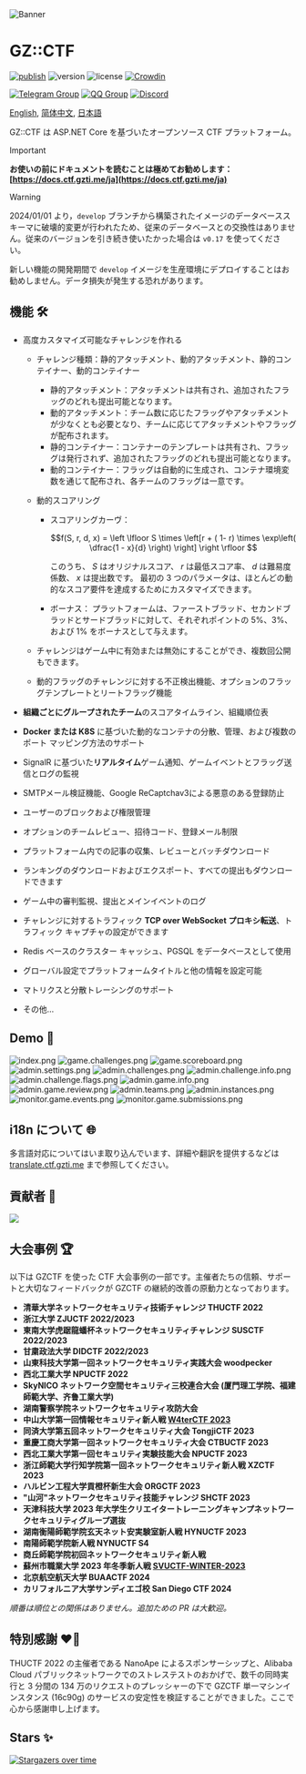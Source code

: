 <picture>
  <source media="(prefers-color-scheme: dark)" srcset="assets/banner.dark.svg">
  <img alt="Banner" src="assets/banner.light.svg">
</picture>

# GZ::CTF

[![publish](https://github.com/GZTimeWalker/GZCTF/actions/workflows/ci.yml/badge.svg)](https://github.com/GZTimeWalker/GZCTF/actions/workflows/ci.yml)
![version](https://img.shields.io/github/v/release/GZTimeWalker/GZCTF?include_prereleases&label=version)
![license](https://img.shields.io/github/license/GZTimeWalker/GZCTF?color=FF5531)
[![Crowdin](https://badges.crowdin.net/gzctf/localized.svg)](https://crowdin.com/project/gzctf)

[![Telegram Group](https://img.shields.io/endpoint?color=blue&url=https%3A%2F%2Ftg.sumanjay.workers.dev%2Fgzctf)](https://telegram.dog/gzctf)
[![QQ Group](https://img.shields.io/badge/QQ%20Group-903244818-blue)](https://jq.qq.com/?_wv=1027&k=muSqhF9x)
[![Discord](https://img.shields.io/discord/1239476909033656320?label=Discord)](https://discord.gg/dV9A6ZjVhC)

[English](./README.md), [简体中文](./README.zh.md), [日本語](./README.ja.md)

GZ::CTF は ASP.NET Core を基づいたオープンソース CTF プラットフォーム。

> [!IMPORTANT]
> **お使いの前にドキュメントを読むことは極めてお勧めします：[https://docs.ctf.gzti.me/ja](https://docs.ctf.gzti.me/ja)**

> [!WARNING]
> 2024/01/01 より，`develop` ブランチから構築されたイメージのデータベーススキーマに破壊的変更が行われたため、従来のデータベースとの交換性はありません。従来のバージョンを引き続き使いたかった場合は `v0.17` を使ってください。
>
> 新しい機能の開発期間で `develop` イメージを生産環境にデプロイすることはお勧めしません。データ損失が発生する恐れがあります。

## 機能 🛠️

- 高度カスタマイズ可能なチャレンジを作れる

  - チャレンジ種類：静的アタッチメント、動的アタッチメント、静的コンテイナー、動的コンテイナー
    - 静的アタッチメント：アタッチメントは共有され、追加されたフラッグのどれも提出可能となります。
    - 動的アタッチメント：チーム数に応じたフラッグやアタッチメントが少なくとも必要となり、チームに応じてアタッチメントやフラッグが配布されます。
    - 静的コンテイナー：コンテナーのテンプレートは共有され、フラッグは発行されず、追加されたフラッグのどれも提出可能となります。
    - 動的コンテイナー：フラッグは自動的に生成され、コンテナ環境変数を通じて配布され、各チームのフラッグは一意です。

  - 動的スコアリング

    - スコアリングカーヴ：

      $$f(S, r, d, x) = \left \lfloor S \times \left[r  + ( 1- r) \times \exp\left( \dfrac{1 - x}{d} \right) \right] \right \rfloor $$

      このうち、 $S$ はオリジナルスコア、 $r$ は最低スコア率、 $d$ は難易度係数、 $x$ は提出数です。 最初の 3 つのパラメータは、ほとんどの動的なスコア要件を達成するためにカスタマイズできます。

    - ボーナス：
      プラットフォームは、ファーストブラッド、セカンドブラッドとサードブラッドに対して、それぞれポイントの 5%、3%、および 1% をボーナスとして与えます。

  - チャレンジはゲーム中に有効または無効にすることができ、複数回公開もできます。
  - 動的フラッグのチャレンジに対する不正検出機能、オプションのフラッグテンプレートとリートフラッグ機能

- **組織ごとにグループされたチーム**のスコアタイムライン、組織順位表
- **Docker または K8S** に基づいた動的なコンテナの分散、管理、および複数のポート マッピング方法のサポート
- SignalR に基づいた**リアルタイム**ゲーム通知、ゲームイベントとフラッグ送信とログの監視
- SMTPメール検証機能、Google ReCaptchav3による悪意のある登録防止
- ユーザーのブロックおよび権限管理
- オプションのチームレビュー、招待コード、登録メール制限
- プラットフォーム内での記事の収集、レビューとバッチダウンロード
- ランキングのダウンロードおよびエクスポート、すべての提出もダウンロードできます
- ゲーム中の審判監視、提出とメインイベントのログ
- チャレンジに対するトラフィック **TCP over WebSocket プロキシ転送**、トラフィック キャプチャの設定ができます
- Redis ベースのクラスター キャッシュ、PGSQL をデータベースとして使用
- グローバル設定でプラットフォームタイトルと他の情報を設定可能
- マトリクスと分散トレーシングのサポート
- その他...

## Demo 🗿

![index.png](docs/public/images/index.png)
![game.challenges.png](docs/public/images/game.challenges.png)
![game.scoreboard.png](docs/public/images/game.scoreboard.png)
![admin.settings.png](docs/public/images/admin.settings.png)
![admin.challenges.png](docs/public/images/admin.challenges.png)
![admin.challenge.info.png](docs/public/images/admin.challenge.info.png)
![admin.challenge.flags.png](docs/public/images/admin.challenge.flags.png)
![admin.game.info.png](docs/public/images/admin.game.info.png)
![admin.game.review.png](docs/public/images/admin.game.review.png)
![admin.teams.png](docs/public/images/admin.teams.png)
![admin.instances.png](docs/public/images/admin.instances.png)
![monitor.game.events.png](docs/public/images/monitor.game.events.png)
![monitor.game.submissions.png](docs/public/images/monitor.game.submissions.png)

## i18n について 🌐

多言語対応についてはいま取り込んでいます、詳細や翻訳を提供するなどは [translate.ctf.gzti.me](https://translate.ctf.gzti.me) まで参照してください。

## 貢献者 👋

<a href="https://github.com/GZTimeWalker/GZCTF/graphs/contributors">
  <img src="https://contrib.rocks/image?repo=GZTimeWalker/GZCTF" />
</a>

## 大会事例 🏆

以下は GZCTF を使った CTF 大会事例の一部です。主催者たちの信頼、サポートと大切なフィードバックが GZCTF の継続的改善の原動力となっております。

- **清華大学ネットワークセキュリティ技術チャレンジ THUCTF 2022**
- **浙江大学 ZJUCTF 2022/2023**
- **東南大学虎踞龍蟠杯ネットワークセキュリティチャレンジ SUSCTF 2022/2023**
- **甘粛政法大学 DIDCTF 2022/2023**
- **山東科技大学第一回ネットワークセキュリティ実践大会 woodpecker**
- **西北工業大学 NPUCTF 2022**
- **SkyNICO ネットワーク空間セキュリティ三校連合大会 (厦門理工学院、福建師範大学、齐鲁工業大学)**
- **湖南警察学院ネットワークセキュリティ攻防大会**
- **中山大学第一回情報セキュリティ新人戦 [W4terCTF 2023](https://github.com/W4terDr0p/W4terCTF-2023)**
- **同済大学第五回ネットワークセキュリティ大会 TongjiCTF 2023**
- **重慶工商大学第一回ネットワークセキュリティ大会 CTBUCTF 2023**
- **西北工業大学第一回セキュリティ実験技能大会 NPUCTF 2023**
- **浙江師範大学行知学院第一回ネットワークセキュリティ新人戦 XZCTF 2023**
- **ハルビン工程大学貢橙杯新生大会 ORGCTF 2023**
- **"山河"ネットワークセキュリティ技能チャレンジ SHCTF 2023**
- **天津科技大学 2023 年大学生クリエイタートレーニングキャンプネットワークセキュリティグループ選抜**
- **湖南衡陽師範学院玄天ネット安実験室新人戦 HYNUCTF 2023**
- **南陽師範学院新人戦 NYNUCTF S4**
- **商丘師範学院初回ネットワークセキュリティ新人戦**
- **蘇州市職業大学 2023 年冬季新人戦 [SVUCTF-WINTER-2023](https://github.com/SVUCTF/SVUCTF-WINTER-2023)**
- **北京航空航天大学 BUAACTF 2024**
- **カリフォルニア大学サンディエゴ校 San Diego CTF 2024**

_順番は順位との関係はありません。追加ための PR は大歓迎。_

## 特別感謝 ❤️‍🔥

THUCTF 2022 の主催者である NanoApe によるスポンサーシップと、Alibaba Cloud パブリックネットワークでのストレステストのおかげで、数千の同時実行と 3 分間の 134 万のリクエストのプレッシャーの下で GZCTF 単一マシンインスタンス (16c90g) のサービスの安定性を検証することができました。ここで心から感謝申し上げます。

## Stars ✨

[![Stargazers over time](https://starchart.cc/GZTimeWalker/GZCTF.svg?variant=adaptive)](https://starchart.cc/GZTimeWalker/GZCTF)
